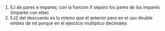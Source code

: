 1) EJ de pares e impares; con la funcion if separo los pares de los impares (impares con else)
2) EJ2 del descuento es lo mismo que el anterior pero en el uso double embes de int porque en el ejercicio multiplico decimales